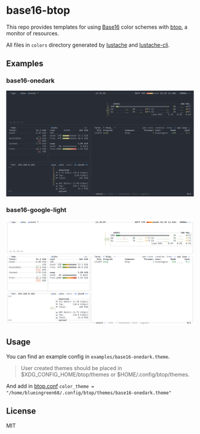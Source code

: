 # base16-btop

<!-- markdownlint-disable MD013 -->

This repo provides templates for using [Base16](https://github.com/tinted-theming/home) color schemes with [btop](https://github.com/aristocratos/btop), a monitor of resources.

All files in `colors` directory generated by [lustache](https://luarocks.org/modules/olivine-labs/lustache) and [lustache-cli](https://github.com/djmattyg007/lustache-cli).

## Examples

### base16-onedark

![Example nwg-dock with base16-onedark colorscheme](./examples/img/onedark.png)

### base16-google-light

![Example nwg-dock with base16-google-light colorscheme](./examples/img/google-light.png)

## Usage

You can find an example config in `examples/base16-onedark.theme`.

> User created themes should be placed in $XDG_CONFIG_HOME/btop/themes or $HOME/.config/btop/themes.

And add in [btop.conf](https://github.com/aristocratos/btop?tab=readme-ov-file#configurability) `color_theme = "/home/blueingreen68/.config/btop/themes/base16-onedark.theme"`

## License

MIT
